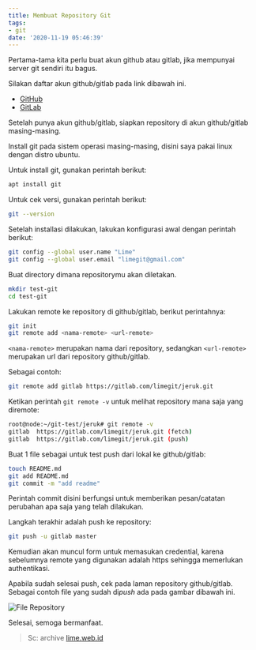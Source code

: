 ```yaml
---
title: Membuat Repository Git
tags:
- git
date: '2020-11-19 05:46:39'
---
```


Pertama-tama kita perlu buat akun github atau gitlab, jika mempunyai server git sendiri itu bagus.

Silakan daftar akun github/gitlab pada link dibawah ini.

- [GitHub](https://github.com/join)
- [GitLab](https://gitlab.com/users/sign_up)

Setelah punya akun github/gitlab, siapkan repository di akun github/gitlab masing-masing.

Install git pada sistem operasi masing-masing, disini saya pakai linux dengan distro ubuntu.

Untuk install git, gunakan perintah berikut:

```bash
apt install git
```

Untuk cek versi, gunakan perintah berikut:

```bash
git --version
```

Setelah installasi dilakukan, lakukan konfigurasi awal dengan perintah berikut:

```bash
git config --global user.name "Lime"
git config --global user.email "limegit@gmail.com"
```

Buat directory dimana repositorymu akan diletakan.

```bash
mkdir test-git
cd test-git
```

Lakukan remote ke repository di github/gitlab, berikut perintahnya:

```bash
git init
git remote add <nama-remote> <url-remote>
```
`<nama-remote>` merupakan nama dari repository, sedangkan `<url-remote>` merupakan url dari repository github/gitlab.

Sebagai contoh:

```bash
git remote add gitlab https://gitlab.com/limegit/jeruk.git
```

Ketikan perintah `git remote -v` untuk melihat repository mana saja yang diremote:

```bash
root@node:~/git-test/jeruk# git remote -v
gitlab  https://gitlab.com/limegit/jeruk.git (fetch)
gitlab  https://gitlab.com/limegit/jeruk.git (push)
```

Buat 1 file sebagai untuk test push dari lokal ke github/gitlab:

```bash
touch README.md
git add README.md
git commit -m "add readme"
```

Perintah commit disini berfungsi untuk memberikan pesan/catatan perubahan apa saja yang telah dilakukan.

Langkah terakhir adalah push ke repository:

```bash
git push -u gitlab master
```

Kemudian akan muncul form untuk memasukan credential, karena sebelumnya remote yang digunakan adalah https sehingga memerlukan authentikasi.

Apabila sudah selesai push, cek pada laman repository github/gitlab. Sebagai contoh file yang sudah di*push* ada pada gambar dibawah ini.

![File Repository](https://i.imgur.com/EP7bwya.png)

Selesai, semoga bermanfaat.

> Sc: archive [lime.web.id](http://lime.web.id)
